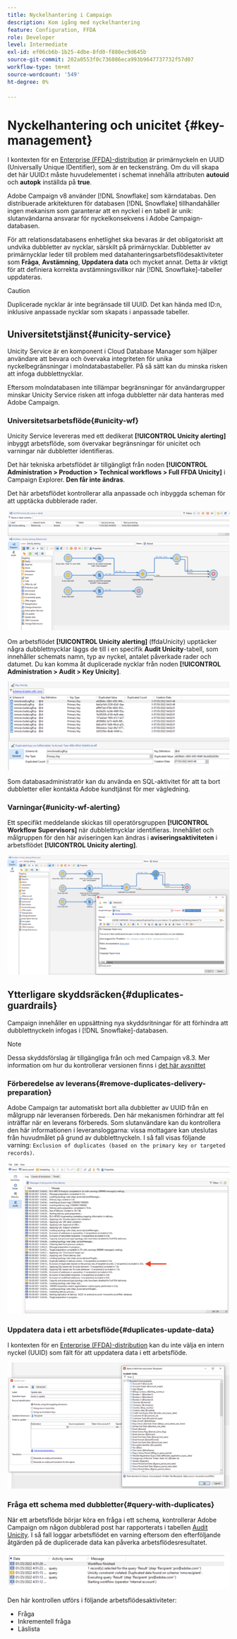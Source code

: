 ```yaml
---
title: Nyckelhantering i Campaign
description: Kom igång med nyckelhantering
feature: Configuration, FFDA
role: Developer
level: Intermediate
exl-id: ef06cb6b-1b25-4dbe-8fd0-f880ec9d645b
source-git-commit: 202a0553f0c736086eca993b9647737732f57d07
workflow-type: tm+mt
source-wordcount: '549'
ht-degree: 0%

---
```


# Nyckelhantering och unicitet {#key-management}

I kontexten för en [Enterprise (FFDA)-distribution](enterprise-deployment.md) är primärnyckeln en UUID (Universally Unique IDentifier), som är en teckensträng. Om du vill skapa det här UUID:t måste huvudelementet i schemat innehålla attributen **autouid** och **autopk** inställda på **true**.

Adobe Campaign v8 använder [!DNL Snowflake] som kärndatabas. Den distribuerade arkitekturen för databasen [!DNL Snowflake] tillhandahåller ingen mekanism som garanterar att en nyckel i en tabell är unik: slutanvändarna ansvarar för nyckelkonsekvens i Adobe Campaign-databasen.

För att relationsdatabasens enhetlighet ska bevaras är det obligatoriskt att undvika dubbletter av nycklar, särskilt på primärnycklar. Dubbletter av primärnycklar leder till problem med datahanteringsarbetsflödesaktiviteter som **Fråga**, **Avstämning**, **Uppdatera data** och mycket annat. Detta är viktigt för att definiera korrekta avstämningsvillkor när [!DNL Snowflake]-tabeller uppdateras.


>[!CAUTION]
>
>Duplicerade nycklar är inte begränsade till UUID. Det kan hända med ID:n, inklusive anpassade nycklar som skapats i anpassade tabeller.


## Universitetstjänst{#unicity-service}

Unicity Service är en komponent i Cloud Database Manager som hjälper användare att bevara och övervaka integriteten för unika nyckelbegränsningar i molndatabastabeller. På så sätt kan du minska risken att infoga dubblettnycklar.

Eftersom molndatabasen inte tillämpar begränsningar för användargrupper minskar Unicity Service risken att infoga dubbletter när data hanteras med Adobe Campaign.

### Universitetsarbetsflöde{#unicity-wf}

Unicity Service levereras med ett dedikerat **[!UICONTROL Unicity alerting]** inbyggt arbetsflöde, som övervakar begränsningar för unicitet och varningar när dubbletter identifieras.

Det här tekniska arbetsflödet är tillgängligt från noden **[!UICONTROL Administration > Production > Technical workflows > Full FFDA Unicity]** i Campaign Explorer. **Den får inte ändras**.

Det här arbetsflödet kontrollerar alla anpassade och inbyggda scheman för att upptäcka dubblerade rader.

![](assets/unicity-alerting-wf.png)

Om arbetsflödet **[!UICONTROL Unicity alerting]** (ffdaUnicity) upptäcker några dubblettnycklar läggs de till i en specifik **Audit Unicity**-tabell, som innehåller schemats namn, typ av nyckel, antalet påverkade rader och datumet. Du kan komma åt duplicerade nycklar från noden **[!UICONTROL Administration > Audit > Key Unicity]**.

![](assets/unicity-table.png)

Som databasadministratör kan du använda en SQL-aktivitet för att ta bort dubbletter eller kontakta Adobe kundtjänst för mer vägledning.

### Varningar{#unicity-wf-alerting}

Ett specifikt meddelande skickas till operatörsgruppen **[!UICONTROL Workflow Supervisors]** när dubblettnycklar identifieras. Innehållet och målgruppen för den här aviseringen kan ändras i **aviseringsaktiviteten** i arbetsflödet **[!UICONTROL Unicity alerting]**.

![](assets/wf-alert-activity.png)


## Ytterligare skyddsräcken{#duplicates-guardrails}

Campaign innehåller en uppsättning nya skyddsritningar för att förhindra att dubblettnyckeln infogas i [!DNL Snowflake]-databasen.

>[!NOTE]
>
>Dessa skyddsförslag är tillgängliga från och med Campaign v8.3. Mer information om hur du kontrollerar versionen finns i [det här avsnittet](../start/compatibility-matrix.md#how-to-check-your-campaign-version-and-buildversion)

### Förberedelse av leverans{#remove-duplicates-delivery-preparation}

Adobe Campaign tar automatiskt bort alla dubbletter av UUID från en målgrupp när leveransen förbereds. Den här mekanismen förhindrar att fel inträffar när en leverans förbereds. Som slutanvändare kan du kontrollera den här informationen i leveransloggarna: vissa mottagare kan uteslutas från huvudmålet på grund av dubblettnyckeln. I så fall visas följande varning: `Exclusion of duplicates (based on the primary key or targeted records)`.

![](assets/exclusion-duplicates-log.png)

### Uppdatera data i ett arbetsflöde{#duplicates-update-data}

I kontexten för en [Enterprise (FFDA)-distribution](enterprise-deployment.md) kan du inte välja en intern nyckel (UUID) som fält för att uppdatera data i ett arbetsflöde.

![](assets/update-data-no-internal-key.png)

### Fråga ett schema med dubbletter{#query-with-duplicates}

När ett arbetsflöde börjar köra en fråga i ett schema, kontrollerar Adobe Campaign om någon dubblerad post har rapporterats i tabellen [Audit Unicity](#unicity-wf). I så fall loggar arbetsflödet en varning eftersom den efterföljande åtgärden på de duplicerade data kan påverka arbetsflödesresultatet.

![](assets/query-with-duplicates.png)

Den här kontrollen utförs i följande arbetsflödesaktiviteter:

* Fråga
* Inkrementell fråga
* Läslista